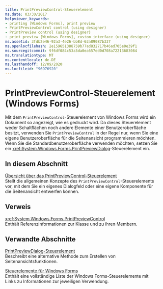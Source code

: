 ```yaml
---
title: PrintPreviewControl-Steuerelement
ms.date: 03/30/2017
helpviewer_keywords:
- printing [Windows Forms], print preview
- PrintPreviewControl control (using designer)
- PrintPreview control (using designer)
- print preview [Windows Forms], custom interface (using designer)
ms.assetid: 3fdb2e46-92a3-4e26-bb8d-63a89087b337
ms.openlocfilehash: 2e159651388759b77ad832717b46ad705e0e39f1
ms.sourcegitcommit: 9f6df084c53a3da0ea657ed0d708a72213683084
ms.translationtype: MT
ms.contentlocale: de-DE
ms.lasthandoff: 12/09/2020
ms.locfileid: "96976920"
---
```

# <a name="printpreviewcontrol-control-windows-forms"></a>PrintPreviewControl-Steuerelement (Windows Forms)
Mit dem `PrintPreviewControl`-Steuerelement von Windows Forms wird ein Dokument so angezeigt, wie es gedruckt wird. Da dieses Steuerelement weder Schaltflächen noch andere Elemente einer Benutzeroberfläche besitzt, verwenden Sie `PrintPreviewControl` in der Regel nur, wenn Sie eine eigene Benutzeroberfläche für die Seitenansicht programmieren möchten. Wenn Sie die Standardbenutzeroberfläche verwenden möchten, setzen Sie ein <xref:System.Windows.Forms.PrintPreviewDialog>-Steuerelement ein.  
  
## <a name="in-this-section"></a>In diesem Abschnitt  
 [Übersicht über das PrintPreviewControl-Steuerelement](printpreviewcontrol-control-overview-windows-forms.md)  
 Stellt die allgemeinen Konzepte des `PrintPreviewControl`-Steuerelements vor, mit dem Sie ein eigenes Dialogfeld oder eine eigene Komponente für die Seitenansicht entwerfen können.  
  
## <a name="reference"></a>Verweis  
 <xref:System.Windows.Forms.PrintPreviewControl>  
 Enthält Referenzinformationen zur Klasse und zu ihren Membern.  
  
## <a name="related-sections"></a>Verwandte Abschnitte  
 [PrintPreviewDialog-Steuerelement](printpreviewdialog-control-windows-forms.md)  
 Beschreibt eine alternative Methode zum Erstellen von Seitenansichtsfunktionen.  
  
 [Steuerelemente für Windows Forms](controls-to-use-on-windows-forms.md)  
 Enthält eine vollständige Liste der Windows Forms-Steuerelemente mit Links zu Informationen zur jeweiligen Verwendung.
